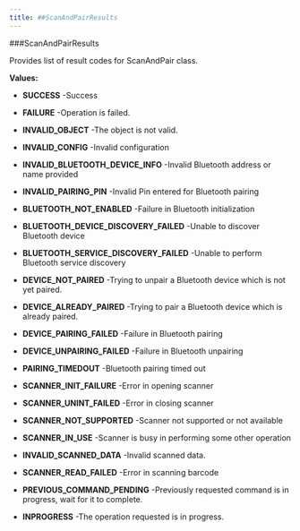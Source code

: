 ```yaml
---
title: ##ScanAndPairResults
---
```

###ScanAndPairResults

Provides list of result codes for ScanAndPair class.

**Values:**

* **SUCCESS** -Success

* **FAILURE** -Operation is failed.

* **INVALID_OBJECT** -The object is not valid.

* **INVALID_CONFIG** -Invalid configuration

* **INVALID_BLUETOOTH_DEVICE_INFO** -Invalid Bluetooth address or name provided

* **INVALID_PAIRING_PIN** -Invalid Pin entered for Bluetooth pairing

* **BLUETOOTH_NOT_ENABLED** -Failure in Bluetooth initialization

* **BLUETOOTH_DEVICE_DISCOVERY_FAILED** -Unable to discover Bluetooth device

* **BLUETOOTH_SERVICE_DISCOVERY_FAILED** -Unable to perform Bluetooth service discovery

* **DEVICE_NOT_PAIRED** -Trying to unpair a Bluetooth device which is not yet paired.

* **DEVICE_ALREADY_PAIRED** -Trying to pair a Bluetooth device which is already paired.

* **DEVICE_PAIRING_FAILED** -Failure in Bluetooth pairing

* **DEVICE_UNPAIRING_FAILED** -Failure in Bluetooth unpairing

* **PAIRING_TIMEDOUT** -Bluetooth pairing timed out

* **SCANNER_INIT_FAILURE** -Error in opening scanner

* **SCANNER_UNINT_FAILED** -Error in closing scanner

* **SCANNER_NOT_SUPPORTED** -Scanner not supported or not available

* **SCANNER_IN_USE** -Scanner is busy in performing some other operation

* **INVALID_SCANNED_DATA** -Invalid scanned data.

* **SCANNER_READ_FAILED** -Error in scanning barcode

* **PREVIOUS_COMMAND_PENDING** -Previously requested command is in progress, wait for it to complete.

* **INPROGRESS** -The operation requested is in progress.

